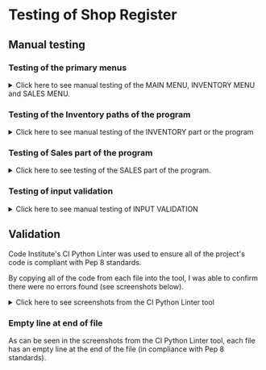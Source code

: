 # Testing of Shop Register
## Manual testing

### Testing of the primary menus

<details>
<summary>Click here to see manual testing of the MAIN MENU, INVENTORY MENU and SALES MENU.</summary>

| __Test case__ | __Action__ | __Expected outcome__ | __Pass?__ | __Comments__ |
| ------------- | -----------| -------------------- | :-------: | ------------ |
| Program start | n/a | Displays welcome message and main menu | Y | - |
| Main menu | Move selector between menu options with up/down arrows | Selector is moved when pressing up and down arrows | Y | - |
|           | Press enter while option "1. Inventory" is selected | The inventory menu displays | Y | - |
|           | Press enter while option "2. Sales" is selected | The sales menu displays | Y | - |
|           | Press enter while option "3. Quit" is selected | The quit message displays and the program is quit | Y | - |
| Inventory menu | Move selector between menu options with up/down arrows | Selector is moved when pressing up and down arrows | Y | - |
|                | Select option *1. Display inventory* | Display inventory path is launched* | Y | - |
|                | Select option *2. Look up article* | *Look up article* path is launched* | Y | - |
|                | Select option *3. Add article* | *Add article* path is launched* | Y | - |
|                | Select option *4. Edit article* | *Edit article* path is launched* | Y | - |
|                | Select option *5. Delete article* | *Delete article* path is launched* | Y | - |
|                | Select option *6. Back to main menu* | The main menu is displayed | Y | - |
| Sales menu | Move selector between menu options with up/down arrows | Selector is moved when pressing up and down arrows | Y | - |
|            | Select option *1. Display orders (by date)* | *Display order history* path is launched* | Y | - |
|            | Select option *2. Look up order by ID* | *Look up order by ID* path is launched* | Y | - |
|            | Select option *3. Register an order* | *Register order* path is launched | Y | - |
|            | Select option *4. Back to main menu* | The main menu is displayed | Y | - |

*Meaning the path header is printed (title and brief explanation), and the correct next step is initiated, eg. the user is asked for input.

</details>

### Testing of the Inventory paths of the program

<details>
<summary>Click here to see manual testing of the INVENTORY part or the program</summary>

| __Test case__ | __Action__ | __Expected outcome__ | __Pass?__ | __Comments__ |
| ------------- | -----------| -------------------- | :---------: | ------------ |
| __Display inventory__ | n/a | After header is printed, prints the full shop inventory in table | Y | - |
|                   | Displaying inventory when articles have values of maximum length (name 34 characters, quantity 99999 etc) | Table format is not broken | Y | - |
|                   | Pressing enter | Terminal clears and main menu is displayed | Y | - |
| __Look up article__ | n/a | After header is printed, user is asked to input article number | Y | - |
|                 | enter input for article number | Input is validated according to validation for article numbers (see below). Program keeps asking until input is valid. | Y | - |
|                 | input valid article which does not exist "2000" | User informed article not found. Path end menu is printed | Y | - |
|                 | input valid article which exists "1001" | Article details for article 1001 is printed in a table. Path end menu is printed | Y | - |
| Look up article path end menu | Select *Look up another article* | *Look up article* path restarts | Y | - |
|                               | Select *Back to main menu* | Terminal cleared and the main menu is displayed | Y | - |
| __Add article__ | n/a | After header is printed, user is asked to input article number | Y | - |
|             | enter input for article number | Input is validated according to validation for article numbers (see below). Program keeps asking until input is valid. | Y | - |
|             | enter article number which exists in inventory "1001" | User is informed and asked to edit article instead | Y | - |
|             | Select *Yes* when asked to edit article instead | Terminal cleared and the *Edit article* path is launched, with the selected article pre-filled | Y | - |
|             | Select *No* when asked to edit article instead | *Add article* path end menu is printed | Y | - | 
|             | enter article number which exists in *inactive articles* "1004" | User is informed article number belongs to an inactive article. *Add article* path end menu is printed | Y | - |
|             | enter valid article number that does not exist | Progress indication table is printed with article number. User is asked for article name | Y | - |
|             | enter input for article name | Input is validated for article name (see below). Program keeps asking until valid input is entered. | Y | - |
|             | enter valid article name | Progress indication table is printed with name filled in. User is asked for the *price in* | Y | - |
|             | enter input for *price in* | Input is validated for *price* (see below). Program keeps asking until valid input is entered. | Y | - |
|             | input for *price in* is 500 or above, but below absolute upper limit | User is asked to confirm. | Y | - |
|             | Select No (You entered 501.0. Are you sure?) | User is informed price is not registered. Asked to input *price in* again | Y | - |
|             | Select Yes (You entered 501.0. Are you sure?) | Value is accepted for *price in* | Y | - |
|             | enter valid input for *price in*, below 500 | Value is accepted. Progress indication table is printed with *price in* filled in. User is asked to enter *price out* | Y | - |
|             | enter input for *price out* | Input is validated for *price* (see below). Program keeps asking until valid input is entered. | Y | - |
|             | enter valid input for *price out* that is greater than *price in* | User is asked to confirm | Y | - |
|             | confirm *price out* (greater than *price in*) | Value accepted, and progress indication table is printed with *price out* filled in. User is asked to enter quantity. |
|             | answer "No" when asked to confirm *price out* | Asks for new input for *price out* | Y | - |
|             | enter valid input for *price out*, but 500+ | User is asked to confirm | Y | - |
|             | Enter valid input for *price out*, higher than *price in*, and below 500 | Value accepted, progress indication table is printed with *price out* filled in. User is asked for stock quantity | Y | - |
|             | Enter input for *quantity* | Input is validated for *quantity* (see below). Program keeps asking until valid input is entered | Y | - |
|             | Enter valid input for *quantity* eg "7" | Input is accepted. The finished article's details are printed in a table. A green success message is printed. The article is added to the inventory sheet. The *add article* path end menu is printed | Y | - |
| Add article path end menu | Select *Add another article* | Restarts the *Add article* path | Y | - |
|                           | Select *Back to main menu* | Terminal clears and the main menu is printed | Y | - |
| __Edit articles__ | n/a | After header is printed, user is asked to input article number | Y | - |
|               | enter input for article number | Input is validated according to validation for article numbers (see below). Program keeps asking until input is valid. | Y | - |
|               | input valid article number, but which is not in inventory | User informed article not found. *Edit article* path end menu is printed | Y | - |
|               | input valid article number which exists in inventory | Article details are printed. User is asked to confirm if they want to edit the article | Y | - | 
|               | Select "No" (Would you like to edit this article?) | The *Edit article* path end menu is printed | Y | - |
|               | Select "Yes" (Would you like to edit this article?) | A multi-selection menu is printed. User is asked to select which attributes to edit. | Y | - |
|               | Press up and down arrows | The selector moves between the attribute options in the menu | Y | - |
|               | Press space/tab while in the menu | The highlighted attribute is marked for selection | Y | - |
|               | Press space/tab while on an already marked attribute | The highlighted attribute is un-marked/de-selected | Y | - |
|               | Press enter while no attributes are selected | User is informed no attributes were selected. The *Edit article* path end menu is printed | Y | - |
|               | Press enter while min 1 attribute is selected | User is asked for input for each attribute, in order. Program keeps asking for each input until valid input is entered | Y | - |
|               | Enter valid input for a selected attribute to edit | Green message is printed, confirming the value is updated. The value is updated in the inventory sheet. | Y | - |
|               | Enter valid input for the last selected attribute to edit | After confirmation of updated value, the *Edit article* path end menu is printed | Y | - |
| Edit article path end menu | Select *Edit another article* | *Edit article* path restarts | Y | - |
|                               | Select *Back to main menu* | Terminal cleared and the main menu is displayed | Y | - |
| __Delete article__ | n/a | After header is printed, user is asked to input article number | Y | - |
|                | enter input for article number | Input is validated according to validation for article numbers (see below). Program keeps asking until input is valid. | Y | - |
|                | enter article number which does not exist in inventory | User is informed article not found, and the *Delete article* path end menu is printed | Y | - |
|                | enter article number which exists in inventory | Article details are printed in a table. The user is asked to confirm deletion | Y | - |
|                | Select "Yes" (Would you like to delete this article?) | Confirms to the user the article was removed. The article row is deleted in the inventory sheet, and added in the inactive articles sheet. The *Delete article* path end menu is printed | Y | - |
|                | Select "No" (Would you like to delete this article?) | User is informed the action was cancelled. The *Delete article* path end menu is printed | Y | - |
| Delete article path end menu | Select *Delete another article* | Restarts the *Delete article* path | Y | - |
|                              | Select *Back to main menu* | Terminal clears and the main menu is printed | Y | - |

</details>

### Testing of Sales part of the program

<details>
<summary>Click here to see testing of the SALES part of the program.</summary>

| __Test case__ | __Action__ | __Expected outcome__ | __Pass?__ | __Comments__ |
| ------------- | ---------- | -------------------- | :---------: | ------------ |
| __Display orders by date__ | n/a | After header is printed, user is asked to input START date | Y | - |
|                | enter input for START date | Input is validated according to validation for dates (see below). Program keeps asking until input is valid. | Y | - |
|                | enter valid input for a START date | User is asked to enter input for END date | Y | - |
|                | enter input for END date | Input is validated according to validation for dates and END dates (see below). Program keeps asking until input is valid. | Y | - |
|                | enter valid input for END date | Program checks if there are any orders registered between START and END date in the order history sheet | Y | - |
|                | n/a | If there are no orders between START and END date, informs user of no orders to display. If there are orders between START and END date, prints the orders in a table. The *Display orders by date* path end menu is printed | Y | - |
| Display orders by date path end menu | Select *Search for different dates* | Restarts *Display orders by date* path | Y | - |
|                                      | Select *Back to main menu* | Clears terminal and prints the main menu | Y | - |
| __Look up order by ID__ | n/a | After header is printed, user is asked to input order ID | Y | - |
|                | enter input for *order ID* | Input is validated according to validation for order ID's (see below). Program keeps asking until input is valid. | Y | - |
|                | enter valid *order ID* but which does not exist in order history | User informed there is no order with the provided ID in the system. The *Look up order by ID* path end menu is printed | Y | - |
|                | enter valid *order ID which exists in the order history | The order details is printed in a table together with additional details total order sum and total order quantity. The *Look up order by ID* path end menu is printed | Y | - |
| Look up order by ID path end menu | Select *Search for different order* | Restarts the *Look up order by ID* path | Y | - |
|                                   | Select *Back to main menu* | Terminal is cleared and the main menu is printed | Y | - |
| __Register an order__ | n/a | After header is printed, user is asked to input an article number | Y | - |
|                | enter input for *article number* | Input is validated according to validation for article numbers (see below). Program keeps asking until input is valid. | Y | - |
|                | enter valid *article number* but which does not exist in the inventory | The user is informed and asked to input another article number | Y | - |
|                | enter valid *article number* which exists in inventory | The user is asked for the sales quantity and is given the current stock quantity of the article | Y | - |
|                | enter input for *sales quantity* | Input is validated according to validation for *quantity* and *sales quantity* | Y | - |
|                | enter valid input for *sales quantity* | User is asked if they want to add more rows to the order or complete the order | Y | - |
|                | Select *Add row to sales order* | User is asked for another article number and sales quantity | Y | - |
|                | Select *Order is complete* | The order details are printed in a table. The user is asked to either *Finalize order* or *Cancel order* | Y | - |
|                | Select *Cancel order | The *Register order* path end menu is printed | Y | - |
|                | Select *Finalize order | Green message confirms order registration to the user. The order is registered in the order history sheet. The inventory stock level is adjusted for the sold articles. The *Register order* path end menu is printed | Y | - |
| Register order path end menu | Select *Register another order* | Restarts the *Register order* path | Y | - |
|                              | Select *Back to main menu* | Clears terminal and prints the main menu | Y | - |

</details>

### Testing of input validation

<details>
<summary>Click here to see manual testing of INPUT VALIDATION</summary>

| __Test case__ | __Action__ | __Expected outcome__ | __Pass?__ | __Comments__ |
| ------------- | ---------- | -------------------- | :---------: | ------------ |
| __Article number__ | empty input | Feedback message for empty input is printed. User is asked for input again | Y | - |
|                | input string "asfldkh" | Feedback, must be an integer. User asked for input again | Y | - |
|                 | input decimal value "3.5" | Feedback, must be an integer. User asked for input again | Y | - |
|                 | input negative integer "-5" | Feedback, must be positive. User asked for input again | Y | - |
|                 | input integer out of range "10011" | Feedback, must be positive and 4 digits. User asked for input again | Y | - |
|                 | enter valid input "1002" | Input accepted | Y | - |
| __Article name__ | empty input | Feedback message for emply input is printed. Asks for input again. | Y | - |
|              | input only numbers "123456789" | Feedback, incorrect format. User asked for input again. | Y | - |
|              | input only special characters "!"#€%" | Feedback, incorrect format. User asked for input again | Y | - |
|              | input has more than 1 numbers "no3 thing 5" | Feedback, incorrect format. User asked for input again | Y | - |
|              | input is less than 5 characters "ball" | Feedback, min length is 5 | Y | - | 
|              | input is above 34 characters "ball no34 glittery bouncy yellow bouncy ball" | Feedback, max length is 34 | Y | - |
|              | input contains superfluous spaces "    ball  no34  " | Superflous spaces removed and then validates. In this case "ball no34" is valid | Y | Name is stored as "BALL NO34" (uppercase, extra spaces removed) |
|              | enters valid input for name "terrifying t-rex!" | input is accepted | Y | Name is stored as "TERRIFYING T-REX!" (uppercase) |
| __Price__ | empty input | Feedback message for emply input is printed. Asks for input again. | Y | - |
|          | input is not a number | Feedback, must be a decimal number. Asks for input again | Y | - |
|          | input is negative value | Feedback, must be a positive value. Asks for input again | Y | - |
|          | input is 0 | Feedback, must be a positive value. Asks for input again | Y | - |
|          | input is above 99999.99 | Feedback, above the upper limit for a price. Asks for input again | Y | - |
| __Quantity__ | empty input | Feedback message for emply input is printed. Asks for input again. | Y | - |
|          | input is not a number | Feedback, must be an integer. Asks for input again | Y | - |
|          | input is negative value | Feedback, must be a positive value. Asks for input again | Y | - |
|          | input is a decimal value | Feedback, must be an integer. Asks for input again | Y | - |
|          | input is above 999999 | Feedback, above the upper limit for a quantity. Asks for input again | Y | - |
| __Sales quantity__ | input is valid quantity, but greater than current stock level for associated article | Feedback, sales quantity cannot be larger than current stock quantity. Asks for input again. | Y | - | 
| __Date__ | empty input | Feedback message for emply input is printed. Asks for input again. | Y | - |
|      | input is not format YYYY-MM-DD | Feedback, format must be YYYY-MM-DD | Y | - |
|      | input is YYYY-MM-DD, but not a valid date, eg "2023-13-52" | Feedback, date does not exist. Asks for input again | Y | - |
|      | input is valid date, but in the future, eg "2025-01-10" | Feedback, date cannot be greater than current date. Asks for input again | Y | - |
| __END date__ | input is a valid date, but a date before the START date | Feedback, END date cannot come before START date. Asks for input again | Y | - | 
| __Order ID__ | empty input | Feedback message for emply input is printed. Asks for input again. | Y | - |
|          | input is not a number | Feedback, must be an integer. Asks for input again | Y | - |
|          | input is negative value | Feedback, must be a positive value. Asks for input again | Y | - |
|          | input is a decimal value | Feedback, must be an integer. Asks for input again | Y | - |
|          | input is a positive integer, out of range | Feedback, must be a positive 5 digit integer. Asks for input again | Y | - |

</details>

## Validation
Code Institute's CI Python Linter was used to ensure all of the project's code is compliant with Pep 8 standards.

By copying all of the code from each file into the tool, I was able to confirm there were no errors found (see screenshots below).

<details>
<summary>Click here to see screenshots from the CI Python Linter tool</summary>

- run.py:
![Linter: run.py](documentation/ss-linter-run.png)

- articles.py:
![Linter: articles.py](documentation/ss-linter-articles.png)

- orders.py:
![Linter: orders.py](documentation/ss-linter-orders.png)

- validators.py:
![Linter: validators.py](documentation/ss-linter-validators.png)

- get_user_input.py:
![Linter: get_user_input.py](documentation/ss-linter-getuserinput.png)

- get_sales_quantity.py:
![Linter: get_sales_quantity.py](documentation/ss-linter-getsalesquantity.png)

- helpers.py:
![Linter: helpers.py](documentation/ss-linter-helpers.png)

</details>

### Empty line at end of file
As can be seen in the screenshots from the CI Python Linter tool, each file has an empty line at the end of the file (in compliance with Pep 8 standards).
